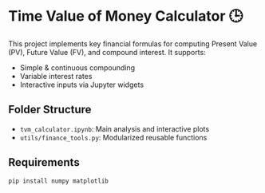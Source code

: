 # Time Value of Money Calculator 🕒

This project implements key financial formulas for computing Present Value (PV), Future Value (FV), and compound interest. It supports:

- Simple & continuous compounding
- Variable interest rates
- Interactive inputs via Jupyter widgets

## Folder Structure
- `tvm_calculator.ipynb`: Main analysis and interactive plots
- `utils/finance_tools.py`: Modularized reusable functions

## Requirements
```bash
pip install numpy matplotlib

